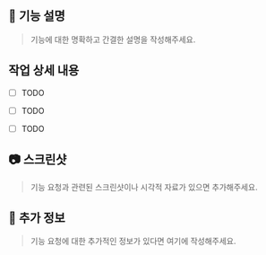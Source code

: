 ## 🚀 기능 설명
> 기능에 대한 명확하고 간결한 설명을 작성해주세요.


## 작업 상세 내용

- [ ] TODO
- [ ] TODO
- [ ] TODO


## 📷 스크린샷
> 기능 요청과 관련된 스크린샷이나 시각적 자료가 있으면 추가해주세요.


## 💬 추가 정보
> 기능 요청에 대한 추가적인 정보가 있다면 여기에 작성해주세요.

